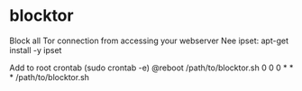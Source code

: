 # blocktor
Block all Tor connection from accessing your webserver
Nee ipset:
apt-get install -y ipset

Add to root crontab (sudo crontab -e)
@reboot /path/to/blocktor.sh
0 0 0 * * * /path/to/blocktor.sh
